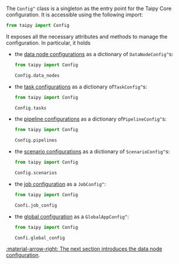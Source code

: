 The `Config^` class is a singleton as the entry point for the Taipy Core configuration. It is accessible
using the following import:

```py linenums="1"
from taipy import Config
```

It exposes all the necessary attributes and methods to manage the configuration. In particular, it holds

- the [data node configurations](data-node-config.md) as a dictionary of `DataNodeConfig^`s:
    ```python linenums="1"
    from taipy import Config

    Config.data_nodes
    ```
- the [task configurations](task-config.md) as a dictionary of`TaskConfig^`s:
    ```python linenums="1"
    from taipy import Config

    Config.tasks
    ```
- the [pipeline configurations](pipeline-config.md) as a dictionary of`PipelineConfig^`s:
    ```python linenums="1"
    from taipy import Config

    Config.pipelines
    ```
- the [scenario configurations](scenario-config.md) as a dictionary of `ScenarioConfig^`s:
    ```python linenums="1"
    from taipy import Config

    Config.scenarios
    ```
- the [job configuration](job-config.md) as a `JobConfig^`:
    ```python linenums="1"
    from taipy import Config

    Confi.job_config
    ```
- the [global configuration](global-config.md) as a `GlobalAppConfig^`:
    ```python linenums="1"
    from taipy import Config

    Confi.global_config
    ```

[:material-arrow-right: The next section introduces the data node configuration](data-node-config.md).

